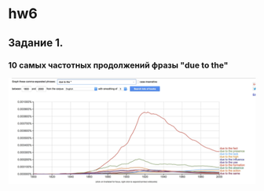 # hw6

## Задание 1.
### 10 самых частотных продолжений фразы "due to the"
![alt text](https://github.com/TokarevaNika/hw6/blob/master/cQPMkaGJGPo.jpg)
